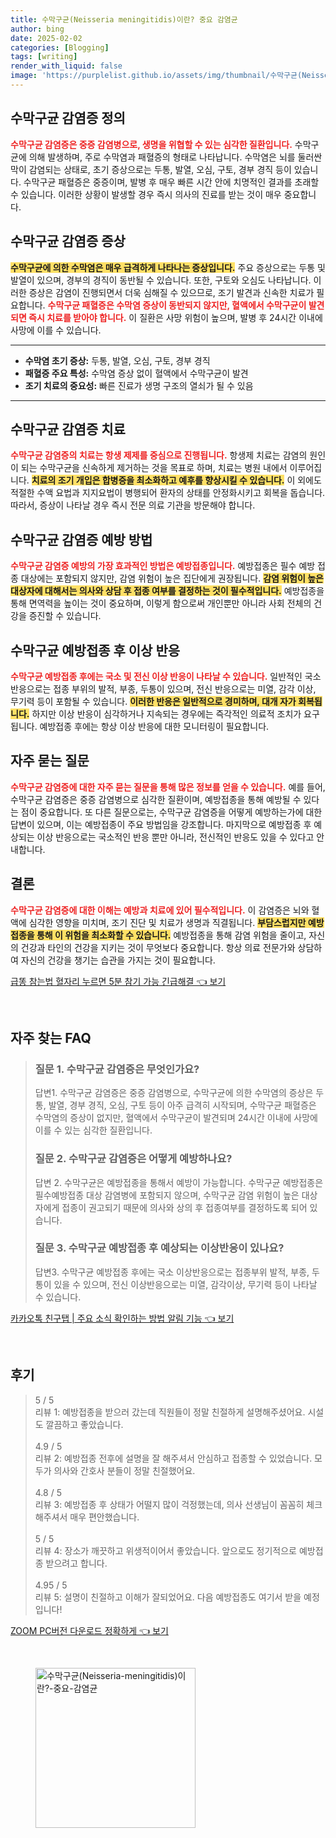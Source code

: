 ```yaml
---
title: 수막구균(Neisseria meningitidis)이란? 중요 감염균
author: bing
date: 2025-02-02
categories: [Blogging]
tags: [writing]
render_with_liquid: false
image: 'https://purplelist.github.io/assets/img/thumbnail/수막구균(Neisseria-meningitidis)이란?-중요-감염균.webp'
---
```



<h2 id='수막구균 감염증 정의'>수막구균 감염증 정의</h2>

<p><b><span style="color: #ee2323;">수막구균 감염증은 중증 감염병으로, 생명을 위협할 수 있는 심각한 질환입니다.</span></b> 수막구균에 의해 발생하며, 주로 수막염과 패혈증의 형태로 나타납니다. 수막염은 뇌를 둘러싼 막이 감염되는 상태로, 초기 증상으로는 두통, 발열, 오심, 구토, 경부 경직 등이 있습니다. 수막구균 패혈증은 중증이며, 발병 후 매우 빠른 시간 안에 치명적인 결과를 초래할 수 있습니다. 이러한 상황이 발생할 경우 즉시 의사의 진료를 받는 것이 매우 중요합니다.</p>

<h2 id='수막구균 감염증 증상'>수막구균 감염증 증상</h2>

<p><b><span style="background-color: #ffe066;">수막구균에 의한 수막염은 매우 급격하게 나타나는 증상입니다.</span></b> 주요 증상으로는 두통 및 발열이 있으며, 경부의 경직이 동반될 수 있습니다. 또한, 구토와 오심도 나타납니다. 이러한 증상은 감염이 진행되면서 더욱 심해질 수 있으므로, 조기 발견과 신속한 치료가 필요합니다. <b><span style="color: #ee2323;">수막구균 패혈증은 수막염 증상이 동반되지 않지만, 혈액에서 수막구균이 발견되면 즉시 치료를 받아야 합니다.</span></b> 이 질환은 사망 위험이 높으며, 발병 후 24시간 이내에 사망에 이를 수 있습니다.</p>

<hr />

<ul>
    <li><b>수막염 초기 증상:</b> 두통, 발열, 오심, 구토, 경부 경직</li>
    <li><b>패혈증 주요 특성:</b> 수막염 증상 없이 혈액에서 수막구균이 발견</li>
    <li><b>조기 치료의 중요성:</b> 빠른 진료가 생명 구조의 열쇠가 될 수 있음</li>
</ul>

<hr />

<h2 id='수막구균 감염증 치료'>수막구균 감염증 치료</h2>

<p><b><span style="color: #ee2323;">수막구균 감염증의 치료는 항생 제제를 중심으로 진행됩니다.</span></b> 항생제 치료는 감염의 원인이 되는 수막구균을 신속하게 제거하는 것을 목표로 하며, 치료는 병원 내에서 이루어집니다. <b><span style="background-color: #ffe066;">치료의 조기 개입은 합병증을 최소화하고 예후를 향상시킬 수 있습니다.</span></b> 이 외에도 적절한 수액 요법과 지지요법이 병행되어 환자의 상태를 안정화시키고 회복을 돕습니다. 따라서, 증상이 나타날 경우 즉시 전문 의료 기관을 방문해야 합니다.</p>

<h2 id='수막구균 감염증 예방 방법'>수막구균 감염증 예방 방법</h2>

<p><b><span style="color: #ee2323;">수막구균 감염증 예방의 가장 효과적인 방법은 예방접종입니다.</span></b> 예방접종은 필수 예방 접종 대상에는 포함되지 않지만, 감염 위험이 높은 집단에게 권장됩니다. <b><span style="background-color: #ffe066;">감염 위험이 높은 대상자에 대해서는 의사와 상담 후 접종 여부를 결정하는 것이 필수적입니다.</span></b> 예방접종을 통해 면역력을 높이는 것이 중요하며, 이렇게 함으로써 개인뿐만 아니라 사회 전체의 건강을 증진할 수 있습니다.</p>

<h2 id='수막구균 예방접종 후 이상 반응'>수막구균 예방접종 후 이상 반응</h2>

<p><b><span style="color: #ee2323;">수막구균 예방접종 후에는 국소 및 전신 이상 반응이 나타날 수 있습니다.</span></b> 일반적인 국소 반응으로는 접종 부위의 발적, 부종, 두통이 있으며, 전신 반응으로는 미열, 감각 이상, 무기력 등이 포함될 수 있습니다. <b><span style="background-color: #ffe066;">이러한 반응은 일반적으로 경미하며, 대개 자가 회복됩니다.</span></b> 하지만 이상 반응이 심각하거나 지속되는 경우에는 즉각적인 의료적 조치가 요구됩니다. 예방접종 후에는 항상 이상 반응에 대한 모니터링이 필요합니다.</p>

<h2 id='자주 묻는 질문'>자주 묻는 질문</h2>

<p><b><span style="color: #ee2323;">수막구균 감염증에 대한 자주 묻는 질문을 통해 많은 정보를 얻을 수 있습니다.</span></b> 예를 들어, 수막구균 감염증은 중증 감염병으로 심각한 질환이며, 예방접종을 통해 예방될 수 있다는 점이 중요합니다. 또 다른 질문으로는, 수막구균 감염증을 어떻게 예방하는가에 대한 답변이 있으며, 이는 예방접종이 주요 방법임을 강조합니다. 마지막으로 예방접종 후 예상되는 이상 반응으로는 국소적인 반응 뿐만 아니라, 전신적인 반응도 있을 수 있다고 안내합니다.</p>

<h2 id='결론'>결론</h2>

<p><b><span style="color: #ee2323;">수막구균 감염증에 대한 이해는 예방과 치료에 있어 필수적입니다.</span></b> 이 감염증은 뇌와 혈액에 심각한 영향을 미치며, 조기 진단 및 치료가 생명과 직결됩니다. <b><span style="background-color: #ffe066;">부담스럽지만 예방접종을 통해 이 위험을 최소화할 수 있습니다.</span></b> 예방접종을 통해 감염 위험을 줄이고, 자신의 건강과 타인의 건강을 지키는 것이 무엇보다 중요합니다. 항상 의료 전문가와 상담하여 자신의 건강을 챙기는 습관을 가지는 것이 필요합니다.</p>


<p><a class="click-button" title="급똥 참는법 혈자리 누르면 5분 참기 가능 긴급해결" href="https://purplelist.github.io/posts/%EA%B8%89%EB%98%A5-%EC%B0%B8%EB%8A%94%EB%B2%95-%ED%98%88%EC%9E%90%EB%A6%AC-%EB%88%84%EB%A5%B4%EB%A9%B4-5%EB%B6%84-%EC%B0%B8%EA%B8%B0-%EA%B0%80%EB%8A%A5-%EA%B8%B4%EA%B8%89%ED%95%B4%EA%B2%B0/" rel="dofollow">급똥 참는법 혈자리 누르면 5분 참기 가능 긴급해결 👈 보기</a></p><br>
<h2 id='자주_찾는_FAQ'>자주 찾는 FAQ</h2>
<div itemscope="" itemtype="https://schema.org/FAQPage"> 
<blockquote> 
<div itemscope="" itemprop="mainEntity" itemtype="https://schema.org/Question"> 
<h3 itemprop="name">질문 1. 수막구균 감염증은 무엇인가요?</h3> 
<div itemscope="" itemprop="acceptedAnswer" itemtype="https://schema.org/Answer"> 
<span itemprop="text"> 
<p>답변1. 수막구균 감염증은 중증 감염병으로, 수막구균에 의한 수막염의 증상은 두통, 발열, 경부 경직, 오심, 구토 등이 아주 급격히 시작되며, 수막구균 패혈증은 수막염의 증상이 없지만, 혈액에서 수막구균이 발견되며 24시간 이내에 사망에 이를 수 있는 심각한 질환입니다.</p> 
</span> 
</div> 
</div> 
<div itemscope="" itemprop="mainEntity" itemtype="https://schema.org/Question"> 
<h3 itemprop="name">질문 2. 수막구균 감염증은 어떻게 예방하나요?</h3> 
<div itemscope="" itemprop="acceptedAnswer" itemtype="https://schema.org/Answer"> 
<span itemprop="text"> 
<p>답변 2. 수막구균은 예방접종을 통해서 예방이 가능합니다. 수막구균 예방접종은 필수예방접종 대상 감염병에 포함되지 않으며, 수막구균 감염 위험이 높은 대상자에게 접종이 권고되기 때문에 의사와 상의 후 접종여부를 결정하도록 되어 있습니다.</p> 
</span> 
</div> 
</div> 
<div itemscope="" itemprop="mainEntity" itemtype="https://schema.org/Question"> 
<h3 itemprop="name">질문 3. 수막구균 예방접종 후 예상되는 이상반응이 있나요?</h3> 
<div itemscope="" itemprop="acceptedAnswer" itemtype="https://schema.org/Answer"> 
<span itemprop="text"> 
<p>답변3. 수막구균 예방접종 후에는 국소 이상반응으로는 접종부위 발적, 부종, 두통이 있을 수 있으며, 전신 이상반응으로는 미열, 감각이상, 무기력 등이 나타날 수 있습니다.</p> 
</span> 
</div> 
</div> 
</blockquote> 
</div>
<p><a class="click-button" title="카카오톡 친구탭 | 주요 소식 확인하는 방법 알림 기능" href="https://purplelist.github.io/posts/%EC%B9%B4%EC%B9%B4%EC%98%A4%ED%86%A1-%EC%B9%9C%EA%B5%AC%ED%83%AD-%EC%A3%BC%EC%9A%94-%EC%86%8C%EC%8B%9D-%ED%99%95%EC%9D%B8%ED%95%98%EB%8A%94-%EB%B0%A9%EB%B2%95-%EC%95%8C%EB%A6%BC-%EA%B8%B0%EB%8A%A5/" rel="dofollow">카카오톡 친구탭 | 주요 소식 확인하는 방법 알림 기능 👈 보기</a></p><br>
<h2 id='후기'>후기</h2>
<div itemscope itemtype="https://schema.org/Product">
  <blockquote>
  <div itemprop="review" itemscope itemtype="https://schema.org/Review">
      <div itemprop="reviewRating" itemscope itemtype="https://schema.org/Rating"> <span itemprop="ratingValue">5</span> / <span itemprop="bestRating">5</span> </div>
      <span itemprop="reviewBody">리뷰 1: 예방접종을 받으러 갔는데 직원들이 정말 친절하게 설명해주셨어요. 시설도 깔끔하고 좋았습니다.</span>
  </div>
  <br>
  <div itemprop="review" itemscope itemtype="https://schema.org/Review">
      <div itemprop="reviewRating" itemscope itemtype="https://schema.org/Rating"> <span itemprop="ratingValue">4.9</span> / <span itemprop="bestRating">5</span> </div>
      <span itemprop="reviewBody">리뷰 2: 예방접종 전후에 설명을 잘 해주셔서 안심하고 접종할 수 있었습니다. 모두가 의사와 간호사 분들이 정말 친절했어요.</span>
  </div>
  <br>
  <div itemprop="review" itemscope itemtype="https://schema.org/Review">
      <div itemprop="reviewRating" itemscope itemtype="https://schema.org/Rating"> <span itemprop="ratingValue">4.8</span> / <span itemprop="bestRating">5</span> </div>
      <span itemprop="reviewBody">리뷰 3: 예방접종 후 상태가 어떨지 많이 걱정했는데, 의사 선생님이 꼼꼼히 체크해주셔서 매우 편안했습니다.</span>
  </div>
  <br>
  <div itemprop="review" itemscope itemtype="https://schema.org/Review">
      <div itemprop="reviewRating" itemscope itemtype="https://schema.org/Rating"> <span itemprop="ratingValue">5</span> / <span itemprop="bestRating">5</span> </div>
      <span itemprop="reviewBody">리뷰 4: 장소가 깨끗하고 위생적이어서 좋았습니다. 앞으로도 정기적으로 예방접종 받으려고 합니다.</span>
  </div>
  <br>
  <div itemprop="review" itemscope itemtype="https://schema.org/Review">
      <div itemprop="reviewRating" itemscope itemtype="https://schema.org/Rating"> <span itemprop="ratingValue">4.95</span> / <span itemprop="bestRating">5</span> </div>
      <span itemprop="reviewBody">리뷰 5: 설명이 친절하고 이해가 잘되었어요. 다음 예방접종도 여기서 받을 예정입니다!</span>
  </div>
  </blockquote>
</div>
<p><a class="click-button" title="ZOOM PC버전 다운로드 정확하게" href="https://purplelist.github.io/posts/ZOOM-PC%EB%B2%84%EC%A0%84-%EB%8B%A4%EC%9A%B4%EB%A1%9C%EB%93%9C-%EC%A0%95%ED%99%95%ED%95%98%EA%B2%8C/" rel="dofollow">ZOOM PC버전 다운로드 정확하게 👈 보기</a></p><br>
<figure class="image"><img src="https://purplelist.github.io/assets/img/thumbnail/수막구균(Neisseria-meningitidis)이란?-중요-감염균.webp" alt="수막구균(Neisseria-meningitidis)이란?-중요-감염균" width="256" height="256"></figure>